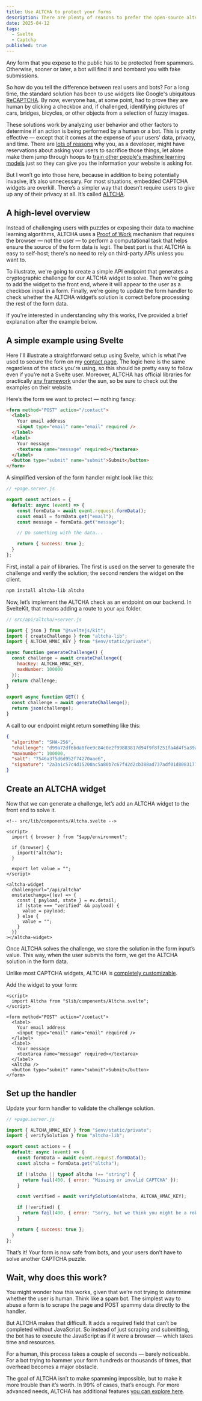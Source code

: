 ```yaml
---
title: Use ALTCHA to protect your forms
description: There are plenty of reasons to prefer the open-source alternative to mainstream solutions, and it's super easy to set up.
date: 2025-04-12
tags:
  - Svelte
  - Captcha
published: true
---
```


Any form that you expose to the public has to be protected from spammers. Otherwise, sooner or later, a bot will find it and bombard you with fake submissions.

So how do you tell the difference between real users and bots? For a long time, the standard solution has been to use widgets like Google's ubiquitous [ReCAPTCHA](https://cloud.google.com/security/products/recaptcha). By now, everyone has, at some point, had to prove they are human by clicking a checkbox and, if challenged, identifying pictures of cars, bridges, bicycles, or other objects from a selection of fuzzy images.

These solutions work by analyzing user behavior and other factors to determine if an action is being performed by a human or a bot. This is pretty effective — except that it comes at the expense of your users' data, privacy, and time. There are [lots of reasons](https://prosopo.io/blog/google-privacy-nightmare/) why you, as a developer, might have reservations about asking your users to sacrifice those things, let alone make them jump through hoops to [train other people's machine learning models](https://apnews.com/article/technology-technology-issues-digitization-spamming-artificial-intelligence-9e2aec49792c3a1e31c1f94f1a5e7ede) just so they can give you the information your website is asking for.

But I won’t go into those here, because in addition to being potentially invasive, it’s also unnecessary. For most situations, embedded CAPTCHA widgets are overkill. There’s a simpler way that doesn’t require users to give up any of their privacy at all. It’s called [ALTCHA](https://altcha.org/captcha/).

## A high-level overview

Instead of challenging users with puzzles or exposing their data to machine learning algorithms, ALTCHA uses a [Proof of Work](https://en.wikipedia.org/wiki/Proof_of_work) mechanism that requires the browser — not the user — to perform a computational task that helps ensure the source of the form data is legit. The best part is that ALTCHA is easy to self-host; there's no need to rely on third-party APIs unless you want to.

To illustrate, we're going to create a simple API endpoint that generates a cryptographic challenge for our ALTCHA widget to solve. Then we're going to add the widget to the front end, where it will appear to the user as a checkbox input in a form. Finally, we're going to update the form handler to check whether the ALTCHA widget’s solution is correct before processing the rest of the form data.

If you're interested in understanding why this works, I’ve provided a brief explanation after the example below.

## A simple example using Svelte

Here I'll illustrate a straightforward setup using Svelte, which is what I've used to secure the form on my [contact page](/contact). The logic here is the same regardless of the stack you're using, so this should be pretty easy to follow even if you’re not a Svelte user. Moreover, ALTCHA has official libraries for practically [any framework](https://altcha.org/captcha/#examples) under the sun, so be sure to check out the examples on their website.

Here’s the form we want to protect — nothing fancy:

```html
<form method="POST" action="/contact">
  <label>
    Your email address
    <input type="email" name="email" required />
  </label>
  <label>
    Your message
    <textarea name="message" required></textarea>
  </label>
  <button type="submit" name="submit">Submit</button>
</form>
```

A simplified version of the form handler might look like this:

```javascript
// +page.server.js

export const actions = {
  default: async (event) => {
    const formData = await event.request.formData();
    const email = formData.get("email");
    const message = formData.get("message");

    // Do something with the data...

    return { success: true };
  }
};
```

First, install a pair of libraries. The first is used on the server to generate the challenge and verify the solution; the second renders the widget on the client.

```bash
npm install altcha-lib altcha
```

Now, let’s implement the ALTCHA check as an endpoint on our backend. In SvelteKit, that means adding a route to your `api` folder.

```javascript
// src/api/altcha/+server.js

import { json } from "@sveltejs/kit";
import { createChallenge } from "altcha-lib";
import { ALTCHA_HMAC_KEY } from "$env/static/private";

async function generateChallenge() {
  const challenge = await createChallenge({
    hmacKey: ALTCHA_HMAC_KEY,
    maxNumber: 100000
  });
  return challenge;
}

export async function GET() {
  const challenge = await generateChallenge();
  return json(challenge);
}
```

A call to our endpoint might return something like this:

```json
{
  "algorithm": "SHA-256",
  "challenge": "d99a72df6bda8fee9c84c0e2f99883817d94f9f8f251fa4d4f5a39a608b764f3",
  "maxnumber": 100000,
  "salt": "7546a3f5d6d952f74270aae6",
  "signature": "2a3a1c57c4d15200ac5a80b7c67f42d2cb388ad737adf01d8083177c77ba6ca4"
}
```

## Create an ALTCHA widget

Now that we can generate a challenge, let’s add an ALTCHA widget to the front end to solve it.

```svelte
<!-- src/lib/components/Altcha.svelte -->

<script>
  import { browser } from "$app/environment";

  if (browser) {
    import("altcha");
  }

  export let value = "";
</script>

<altcha-widget
  challengeurl="/api/altcha"
  onstatechange={(ev) => {
    const { payload, state } = ev.detail;
    if (state === "verified" && payload) {
      value = payload;
    } else {
      value = "";
    }
  }}
></altcha-widget>
```

Once ALTCHA solves the challenge, we store the solution in the form input’s value. This way, when the user submits the form, we get the ALTCHA solution in the form data.

Unlike most CAPTCHA widgets, ALTCHA is [completely customizable](https://altcha.org/docs/widget-customization/).

Add the widget to your form:

```svelte
<script>
  import Altcha from "$lib/components/Altcha.svelte";
</script>

<form method="POST" action="/contact">
  <label>
    Your email address
    <input type="email" name="email" required />
  </label>
  <label>
    Your message
    <textarea name="message" required></textarea>
  </label>
  <Altcha />
  <button type="submit" name="submit">Submit</button>
</form>
```

## Set up the handler

Update your form handler to validate the challenge solution.

```javascript
// +page.server.js

import { ALTCHA_HMAC_KEY } from "$env/static/private";
import { verifySolution } from "altcha-lib";

export const actions = {
  default: async (event) => {
    const formData = await event.request.formData();
    const altcha = formData.get("altcha");

    if (!altcha || typeof altcha !== "string") {
      return fail(400, { error: "Missing or invalid CAPTCHA" });
    }

    const verified = await verifySolution(altcha, ALTCHA_HMAC_KEY);

    if (!verified) {
      return fail(400, { error: "Sorry, but we think you might be a robot." });
    }

    return { success: true };
  }
};
```

That’s it! Your form is now safe from bots, and your users don’t have to solve another CAPTCHA puzzle.

## Wait, why does this work?

You might wonder how this works, given that we’re not trying to determine whether the user is human. Think like a spam bot. The simplest way to abuse a form is to scrape the page and POST spammy data directly to the handler.

But ALTCHA makes that difficult. It adds a required field that can’t be completed without JavaScript. So instead of just scraping and submitting, the bot has to execute the JavaScript as if it were a browser — which takes time and resources.

For a human, this process takes a couple of seconds — barely noticeable. For a bot trying to hammer your form hundreds or thousands of times, that overhead becomes a major obstacle.

The goal of ALTCHA isn’t to make spamming impossible, but to make it more trouble than it’s worth. In 99% of cases, that’s enough. For more advanced needs, ALTCHA has additional features [you can explore here](https://altcha.org/anti-spam/).
